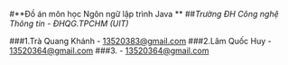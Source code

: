 #**Đồ án môn học Ngôn ngữ lập trình Java **
##*Trường ĐH Công nghệ Thông tin - ĐHQG.TPCHM (UIT)*

###1.Trà Quang Khánh - 13520383@gmail.com
###2.Lâm Quốc Huy - 13520364@gmail.com
###3. - 13520364@gmail.com
